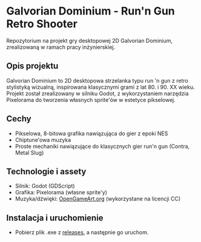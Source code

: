 # Galvorian Dominium - Run'n Gun Retro Shooter

Repozytorium na projekt gry desktopowej 2D Galvorian Dominium, zrealizowaną w ramach pracy inżynierskiej.

## Opis projektu

Galvorian Dominium to 2D desktopowa strzelanka typu run 'n gun z retro stylistyką wizualną, inspirowana klasycznymi grami z lat 80. i 90. XX wieku. Projekt został zrealizowany w silniku Godot, z wykorzystaniem narzędzia Pixelorama do tworzenia własnych sprite'ów w estetyce pikselowej.

## Cechy

- Pikselowa, 8-bitowa grafika nawiązująca do gier z epoki NES
- Chiptune'owa muzyka
- Proste mechaniki nawiązujące do klasycznych gier run'n gun (Contra, Metal Slug)

## Technologie i assety

- Silnik: Godot (GDScript)
- Grafika: Pixelorama (własne sprite'y)
- Muzyka/dźwięki: [OpenGameArt.org](https://opengameart.org/) (wykorzystane na licencji CC)


## Instalacja i uruchomienie

- Pobierz plik .exe z [releases](https://github.com/SebaKo23/Engineer_Thesis/releases), a następnie go uruchom.
